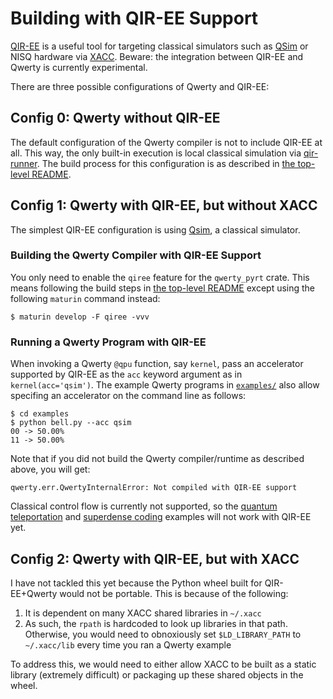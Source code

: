 Building with QIR-EE Support
============================

[QIR-EE][1] is a useful tool for targeting classical simulators such as
[QSim][3] or NISQ hardware via [XACC][2]. Beware: the integration between
QIR-EE and Qwerty is currently experimental.

There are three possible configurations of Qwerty and QIR-EE:

Config 0: Qwerty without QIR-EE
-------------------------------

The default configuration of the Qwerty compiler is not to include QIR-EE at
all. This way, the only built-in execution is local classical simulation via
[qir-runner][4]. The build process for this configuration is as described in
[the top-level README](../README.md).

Config 1: Qwerty with QIR-EE, but without XACC
----------------------------------------------

The simplest QIR-EE configuration is using [Qsim][3], a classical simulator.

### Building the Qwerty Compiler with QIR-EE Support

You only need to enable the `qiree` feature for the `qwerty_pyrt` crate. This
means following the build steps in [the top-level README](../README.md) except
using the following `maturin` command instead:

    $ maturin develop -F qiree -vvv

### Running a Qwerty Program with QIR-EE

When invoking a Qwerty `@qpu` function, say `kernel`, pass an accelerator
supported by QIR-EE as the `acc` keyword argument as in `kernel(acc='qsim')`.
The example Qwerty programs in [`examples/`](../examples/) also allow specifing
an accelerator on the command line as follows:

    $ cd examples
    $ python bell.py --acc qsim
    00 -> 50.00%
    11 -> 50.00%

Note that if you did not build the Qwerty compiler/runtime as described above,
you will get:

    qwerty.err.QwertyInternalError: Not compiled with QIR-EE support

Classical control flow is currently not supported, so the [quantum
teleportation](../examples/teleport.py) and [superdense
coding](../examples/superdense.py) examples will not work with QIR-EE yet.

Config 2: Qwerty with QIR-EE, but with XACC
-------------------------------------------

I have not tackled this yet because the Python wheel built for QIR-EE+Qwerty
would not be portable. This is because of the following:

1. It is dependent on many XACC shared libraries in `~/.xacc`
2. As such, the `rpath` is hardcoded to look up libraries in that path.
   Otherwise, you would need to obnoxiously set `$LD_LIBRARY_PATH` to
   `~/.xacc/lib` every time you ran a Qwerty example

To address this, we would need to either allow XACC to be built as a static
library (extremely difficult) or packaging up these shared objects in the
wheel.

[1]: https://arxiv.org/abs/2404.14299
[2]: https://arxiv.org/abs/1911.02452
[3]: https://github.com/quantumlib/qsim
[4]: https://github.com/qir-alliance/qir-runner/
